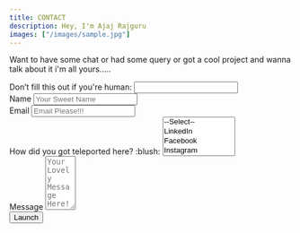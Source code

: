 ```yaml
---
title: CONTACT
description: Hey, I'm Ajaj Rajguru
images: ["/images/sample.jpg"]
---
```


Want to have some chat or had some query or got a cool project and wanna talk about it i'm all yours.....
<div class="contact-form">
	<form name="contact-form" method="POST" netlify-honeypot="bot-field" data-netlify-recaptcha="true" data-netlify="true" >
		<div class="hidden group d-none">
			<label>Don’t fill this out if you're human: 
			<input name="bot-field" /></label>
		</div>
		<div class="group">
			<label for="name">Name</label>
			<input type="text" name="name" class="theme-input" placeholder="Your Sweet Name">
		</div>
		<div class="group">
			<label for="name">Email</label>
			<input type="Email" name="email" class="theme-input" placeholder="Email Please!!!">
		</div>
		<div class="group">
			<label for="name">How did you got teleported here? :blush:</label>
			<select class="theme-input" name="camefrom[]" multiple>
				<option value="">--Select--</option>
				<option value="">LinkedIn</option>
				<option value="">Facebook</option>
				<option value="">Instagram</option>
				<option value="">Google</option>
				<option value="">By Recommendation</option>
			</select>
		</div>
		<div class="group">
			<label for="name">Message</label>
			<textarea rows="6" cols="4" name="message" placeholder="Your Lovely Message Here!!!" class="theme-input textarea"></textarea>
		</div>
		<div class="group">
			<div data-netlify-recaptcha="true"></div>
		</div>
		<div class="group mb-0 text-center">
			<input type="submit" value="Launch" class="btn">
		</div>
	</form>
</div>
